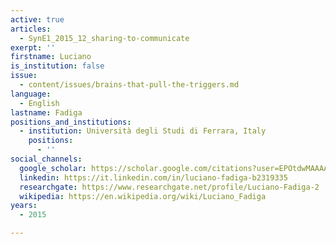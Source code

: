 ```yaml
---
active: true
articles:
  - SynE1_2015_12_sharing-to-communicate
exerpt: ''
firstname: Luciano
is_institution: false
issue:
  - content/issues/brains-that-pull-the-triggers.md
language:
  - English
lastname: Fadiga
positions_and_institutions:
  - institution: Università degli Studi di Ferrara, Italy
    positions:
      - ''
social_channels:
  google_scholar: https://scholar.google.com/citations?user=EPOtdwMAAAAJ&hl=fr
  linkedin: https://it.linkedin.com/in/luciano-fadiga-b2319335
  researchgate: https://www.researchgate.net/profile/Luciano-Fadiga-2
  wikipedia: https://en.wikipedia.org/wiki/Luciano_Fadiga
years:
  - 2015

---
```

